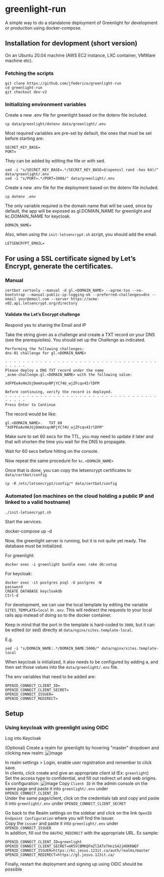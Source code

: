 # greenlight-run
A simple way to do a standalone deployment of Greenlight for development or production using docker-compose.

## Installation for devlopment (short version)

On an Ubuntu 20.04 machine (AWS EC2 instance, LXC container, VMWare machine etc).

### Fetching the scripts

```
git clone https://github.com/jfederico/greenlight-run
cd greenlight-run
git checkout dev-v3
```

### Initializing environment variables
Create a new .env file for greenlight based on the dotenv file included.

```
cp data/greenlight/dotenv data/greenlight/.env
```

Most required variables are pre-set by default, the ones that must be set before starting are:

```
SECRET_KEY_BASE=
PORT=
```

They can be added by editing the file or with sed.

```
sed -i "s/SECRET_KEY_BASE=.*/SECRET_KEY_BASE=$(openssl rand -hex 64)/" data/greenlight/.env
sed -i "s/PORT=.*/PORT=3080/" data/greenlight/.env
```

Create a new .env file for the deployment based on the dotenv file included.

```
cp dotenv .env
```

The only variable required is the domain name that will be used, since by default, the app will be exposed as gl.DOMAIN_NAME for greenlight and kc.DOMAIN_NAME for keycloak.
```
DOMAIN_NAME=
```

Also, when using the `init-letsencrypt.sh` script, you should add the email.

```
LETSENCRYPT_EMAIL=
```

## For using a SSL certificate signed by Let’s Encrypt, generate the certificates.

### Manual

```
certbot certonly --manual -d gl.<DOMAIN_NAME> --agree-tos --no-bootstrap --manual-public-ip-logging-ok --preferred-challenges=dns --email your@email.com --server https://acme-v02.api.letsencrypt.org/directory
```

#### Validate the Let’s Encrypt challenge

Respond yes to sharing the Email and IP

Take the string given as a challenge and create a TXT record on your DNS (see the prerequisites). You should set up the Challenge as indicated.

```
Performing the following challenges:
dns-01 challenge for gl.<DOMAIN_NAME>

- - - - - - - - - - - - - - - - - - - - - - - - - - - - - - - - - - - - - - - -
Please deploy a DNS TXT record under the name
_acme-challenge.gl.<DOMAIN_NAME> with the following value:

XdFPEeAvHmJGjDmmXsqvNPjYC74U_wjZFcqv4IrlDFM

Before continuing, verify the record is deployed.
- - - - - - - - - - - - - - - - - - - - - - - - - - - - - - - - - - - - - - - -
Press Enter to Continue
```

The record would be like:

```
gl.<DOMAIN_NAME>.	TXT	60	"XdFPEeAvHmJGjDmmXsqvNPjYC74U_wjZFcqv4IrlDFM"
```

Make sure to set 60 secs for the TTL, you may need to update it later and that will shorten the time you wait for the DNS to propagate.

Wait for 60 secs before hitting <Enter> on the console.

Now repeat the same procedure for `kc.<DOMAIN_NAME>`

Once that is done, you can copy the letsencrypt certificates to `data/certbot/config`

```
cp -R /etc/letsencrypt/config/* data/certbot/config
```

### Automated (on machines on the cloud holding a public IP and linked to a valid hostname)
```
./init-letsencrypt.sh
```

Start the services.

docker-compose up -d

Now, the greenlight server is running, but it is not quite yet ready. The database must be initialized.

For greenlight:
```
docker exec -i greenlight bundle exec rake db:setup
```

For keycloak:
```
docker exec -it postgres psql -U postgres -W
password
CREATE DATABASE keycloakdb
Ctrl-d
```

For development, we can use the local template by editing the variable `SITES_TEMPLATE=local` in `.env`. This will redirect the requests to your local rails app instead of doing so to the docker container.

Keep in mind that the port in the template is hard-coded to `3000`, but it can be edited (or sed)  directly at `data/nginx/sites.template-local`.

E.g.
```
sed -i "s/DOMAIN_NAME:.*/DOMAIN_NAME:5000/" data/nginx/sites.template-local
```

When keycloak is initialized, it also needs to be configured by adding a, and then set those values into the `data/greenlight/.env` file.

The env variables that need to be added are:
```
OPENID_CONNECT_CLIENT_ID=
OPENID_CONNECT_CLIENT_SECRET=
OPENID_CONNECT_ISSUER=
OPENID_CONNECT_REDIRECT=
```

## Setup
### Using keycloak with greenlight using OIDC

Log into Keycloak

(Optional) Create a realm for greenlight by hovering "master" dropdown and clicking new realm:
![image](https://user-images.githubusercontent.com/21375588/119866764-29a1e580-beeb-11eb-8a18-39370c39a5fb.png)

In realm settings > Login, enable user registration and remember to click save.\
In clients, click create and give an appropriate client id (Ex: `greenlight`)\
Set the access type to confidential, and fill out redirect url and web origins.
Ex configuration:
![image](https://user-images.githubusercontent.com/21375588/119872156-2873b700-bef1-11eb-91f5-d1bc291a0466.png)
Copy `Client ID` in the admin console on the same page and paste it into `greenlight/.env` under `OPENID_CONNECT_CLIENT_ID`\
Under the same page/client, click on the credentials tab and copy and paste it into `greenlight/.env` under `OPENID_CONNECT_CLIENT_SECRET`

Go back to the Realm settings on the sidebar and click on the link `OpenID Endpoint Configuration` where you will find the issuer.\
Copy the `issuer` and paste it into `greenlight/.env` under `OPENID_CONNECT_ISSUER`\
In addition, fill out the `OAUTH2_REDIRECT` with the appropriate URL.
Ex sample:
```
OPENID_CONNECT_CLIENT_ID=greenlight
OPENID_CONNECT_CLIENT_SECRET=mR5VCBMKQFmZlIATeTHniS42jHOKKWQf
OPENID_CONNECT_ISSUER=https://kc.jesus.123it.ca/auth/realms/master
OPENID_CONNECT_REDIRECT=https://gl.jesus.123it.ca/
```

Finally, restart the deployment and signing up using OIDC should be possible
